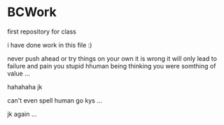 # BCWork
first repository for class

i have done work in this file :)

never push ahead or try things on your own it is wrong it will only lead to failure and pain you stupid hhuman being thinking you were somthing of value ...

hahahaha jk 

 can't even spell human go kys ...

jk again ...
